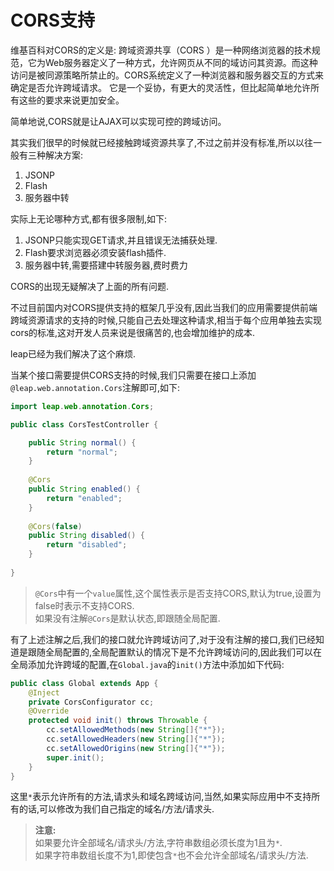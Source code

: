 # CORS支持

维基百科对CORS的定义是:
跨域资源共享（CORS ）是一种网络浏览器的技术规范，它为Web服务器定义了一种方式，允许网页从不同的域访问其资源。而这种访问是被同源策略所禁止的。CORS系统定义了一种浏览器和服务器交互的方式来确定是否允许跨域请求。 它是一个妥协，有更大的灵活性，但比起简单地允许所有这些的要求来说更加安全。

简单地说,CORS就是让AJAX可以实现可控的跨域访问。

其实我们很早的时候就已经接触跨域资源共享了,不过之前并没有标准,所以以往一般有三种解决方案:

1. JSONP
2. Flash
3. 服务器中转

实际上无论哪种方式,都有很多限制,如下:

1. JSONP只能实现GET请求,并且错误无法捕获处理.
2. Flash要求浏览器必须安装flash插件.
3. 服务器中转,需要搭建中转服务器,费时费力

CORS的出现无疑解决了上面的所有问题.

不过目前国内对CORS提供支持的框架几乎没有,因此当我们的应用需要提供前端跨域资源请求的支持的时候,只能自己去处理这种请求,相当于每个应用单独去实现cors的标准,这对开发人员来说是很痛苦的,也会增加维护的成本.

leap已经为我们解决了这个麻烦.

当某个接口需要提供CORS支持的时候,我们只需要在接口上添加`@leap.web.annotation.Cors`注解即可,如下:

```java
import leap.web.annotation.Cors;

public class CorsTestController {

	public String normal() {
		return "normal";
	}
	
	@Cors
	public String enabled() {
		return "enabled";
	}
	
	@Cors(false)
	public String disabled() {
		return "disabled";
	}
	
}
```

> `@Cors`中有一个`value`属性,这个属性表示是否支持CORS,默认为true,设置为false时表示不支持CORS.  
> 如果没有注解`@Cors`是默认状态,即跟随全局配置.

有了上述注解之后,我们的接口就允许跨域访问了,对于没有注解的接口,我们已经知道是跟随全局配置的,全局配置默认的情况下是不允许跨域访问的,因此我们可以在全局添加允许跨域的配置,在`Global.java`的`init()`方法中添加如下代码:

```java
public class Global extends App {
	@Inject
	private CorsConfigurator cc;
	@Override
	protected void init() throws Throwable {
		cc.setAllowedMethods(new String[]{"*"});
		cc.setAllowedHeaders(new String[]{"*"});
		cc.setAllowedOrigins(new String[]{"*"});
		super.init();
	}
}
```

这里`*`表示允许所有的方法,请求头和域名跨域访问,当然,如果实际应用中不支持所有的话,可以修改为我们自己指定的域名/方法/请求头.

> **注意:**  
> 如果要允许全部域名/请求头/方法,字符串数组必须长度为1且为`*`.  
> 如果字符串数组长度不为1,即使包含`*`也不会允许全部域名/请求头/方法.